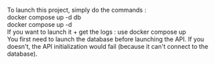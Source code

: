 To launch this project, simply do the commands :  
docker compose up -d db  
docker compose up -d  
If you want to launch it + get the logs : use docker compose up  
You first need to launch the database before launching the API. If you doesn't, the API initialization would fail (because it can't connect to the database).
